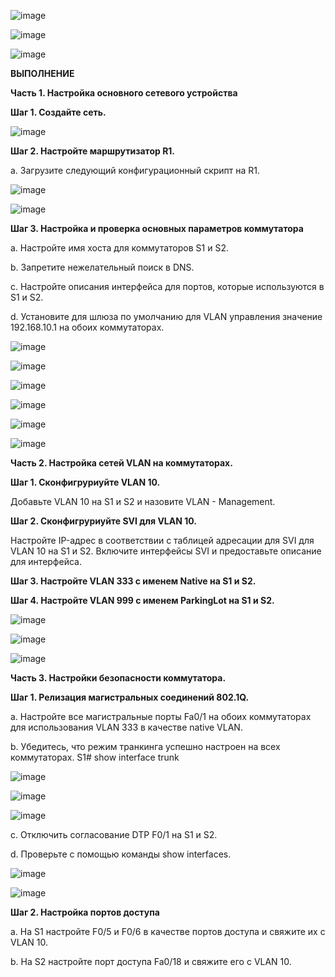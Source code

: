 ![image](https://github.com/user-attachments/assets/425c8f0c-de43-4325-ac15-5abe1b27cfdd)

![image](https://github.com/user-attachments/assets/75e5f990-50b2-4b27-a213-b1b1e0393fcc)

![image](https://github.com/user-attachments/assets/9db50d61-fc06-48fa-bb28-bf172399b9ef)

**ВЫПОЛНЕНИЕ** 

**Часть 1. Настройка основного сетевого устройства**

**Шаг 1. Создайте сеть.**

![image](https://github.com/user-attachments/assets/0aa27dbb-5284-476f-a414-869790314f27)

**Шаг 2. Настройте маршрутизатор R1.**

a.	Загрузите следующий конфигурационный скрипт на R1.

![image](https://github.com/user-attachments/assets/7f149ae5-5409-409f-9a0b-5b0a2ab0f589)

![image](https://github.com/user-attachments/assets/c0815bab-d0c0-45d0-ad0a-7638a4fc7d16)

**Шаг 3. Настройка и проверка основных параметров коммутатора**

a.	Настройте имя хоста для коммутаторов S1 и S2.

b.	Запретите нежелательный поиск в DNS.

c.	Настройте описания интерфейса для портов, которые используются в S1 и S2.

d.	Установите для шлюза по умолчанию для VLAN управления значение 192.168.10.1 на обоих коммутаторах.

![image](https://github.com/user-attachments/assets/5487d369-af45-4a34-a36a-ca9b069a87f4)

![image](https://github.com/user-attachments/assets/2a92c215-9307-4c1f-a662-c37afe846358)

![image](https://github.com/user-attachments/assets/e9d47060-8aa9-4a09-984c-eee751e8e82c)

![image](https://github.com/user-attachments/assets/23ff83bc-a585-4dc8-af1d-076859541c53)

![image](https://github.com/user-attachments/assets/bc5feff6-8e79-457c-93df-969dbd3f81e2)

![image](https://github.com/user-attachments/assets/04560b0c-a86c-4fd8-9197-e5e98b50bdeb)

**Часть 2. Настройка сетей VLAN на коммутаторах.**

**Шаг 1. Сконфигруриуйте VLAN 10.**

Добавьте VLAN 10 на S1 и S2 и назовите VLAN - Management.

**Шаг 2. Сконфигруриуйте SVI для VLAN 10.**

Настройте IP-адрес в соответствии с таблицей адресации для SVI для VLAN 10 на S1 и S2. Включите интерфейсы SVI и предоставьте описание для интерфейса.

**Шаг 3. Настройте VLAN 333 с именем Native на S1 и S2.**

**Шаг 4. Настройте VLAN 999 с именем ParkingLot на S1 и S2.**

![image](https://github.com/user-attachments/assets/277642a7-8560-4fd1-ab50-b33586433533)

![image](https://github.com/user-attachments/assets/bcbe8adc-2a58-4562-9cb1-6966ab7d5aab)

![image](https://github.com/user-attachments/assets/a5794071-bec3-4f8d-8d9f-e804e782cd65)

**Часть 3. Настройки безопасности коммутатора.**

**Шаг 1. Релизация магистральных соединений 802.1Q.**

a.	Настройте все магистральные порты Fa0/1 на обоих коммутаторах для использования VLAN 333 в качестве native VLAN.

b.	Убедитесь, что режим транкинга успешно настроен на всех коммутаторах.
S1# show interface trunk

![image](https://github.com/user-attachments/assets/5e647a65-f22d-4eef-a734-02deffa83778)

![image](https://github.com/user-attachments/assets/10cb36d4-2e78-4bb2-852f-ba31093d0b17)

![image](https://github.com/user-attachments/assets/a904b0fd-8156-448b-a9ca-354640508092)

c.	Отключить согласование DTP F0/1 на S1 и S2. 

d.	Проверьте с помощью команды show interfaces.

![image](https://github.com/user-attachments/assets/17af4dd4-0621-487c-9449-1835e01cdd6d)

![image](https://github.com/user-attachments/assets/1669cb74-a6fb-4b67-94e9-c475b6523791)

**Шаг 2. Настройка портов доступа**

a.	На S1 настройте F0/5 и F0/6 в качестве портов доступа и свяжите их с VLAN 10.

b.	На S2 настройте порт доступа Fa0/18 и свяжите его с VLAN 10.











